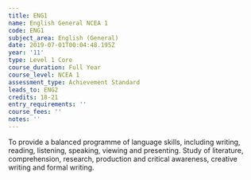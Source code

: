 ```yaml
---
title: ENG1
name: English General NCEA 1
code: ENG1
subject_area: English (General)
date: 2019-07-01T00:04:48.195Z
year: '11'
type: Level 1 Core
course_duration: Full Year
course_level: NCEA 1
assessment_type: Achievement Standard
leads_to: ENG2
credits: 18-21
entry_requirements: ''
course_fees: ''
notes: ''
---
```

To provide a balanced programme of language skills, including writing, reading, listening, speaking, viewing and presenting. Study of literature, comprehension, research, production and critical awareness, creative writing and formal writing.
